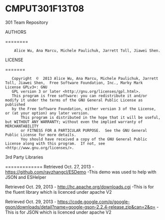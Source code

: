 CMPUT301F13T08
==============

301 Team Repository


AUTHORS

========

        Alice Wu, Ana Marcu, Michele Paulichuk, Jarrett Toll, Jiawei Shen.


 

LICENSE

=======

       Copyright  ©  2013 Alice Wu, Ana Marcu, Michele Paulichuk, Jarrett Toll, Jiawei Shen,  Free Software Foundation, Inc., Marky Mark  License GPLv3+: GNU
       GPL version 3 or later <http://gnu.org/licenses/gpl.html>.
       This program is free software: you can redistribute it and/or modify it under the terms of the GNU General Public License as published 
       by the Free Software Foundation, either version 3 of the License, or (at your option) any later version.
           This program is distributed in the hope that it will be useful, but WITHOUT ANY WARRANTY; without even the implied warranty of MERCHANTABILITY 
           or FITNESS FOR A PARTICULAR PURPOSE.  See the GNU General Public License for more details.
           You should have received a copy of the GNU General Public License along with this program.  If not, see <http://www.gnu.org/licenses/>.
       
       
3rd Party Libraries

=============
Retrieved Oct. 27, 2013 - https://github.com/rayzhangcl/ESDemo
-This demo was used to help with JSON and ESHelper

Retrieved Oct. 29, 2013  - http://hc.apache.org/downloads.cgi
-This is for the fluent library which is licenced under apache V2

Retrieved Oct. 29, 2013 - https://code.google.com/p/google-gson/downloads/detail?name=google-gson-2.2.4-release.zip&can=2&q=
-This is for JSON which is licenced under apache V2
